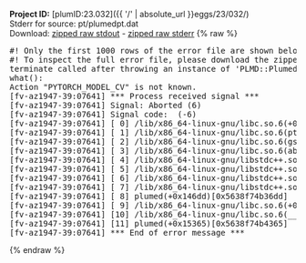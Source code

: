 **Project ID:** [plumID:23.032]({{ '/' | absolute_url }}eggs/23/032/)  
Stderr for source:  pt/plumedpt.dat   
Download: [zipped raw stdout](plumedpt.dat.plumed.stdout.txt.zip) - [zipped raw stderr](plumedpt.dat.plumed.stderr.txt.zip) 
{% raw %}
<pre>
#! Only the first 1000 rows of the error file are shown below
#! To inspect the full error file, please download the zipped raw stderr file above
terminate called after throwing an instance of 'PLMD::Plumed::Exception'
what():
Action "PYTORCH_MODEL_CV" is not known.
[fv-az1947-39:07641] *** Process received signal ***
[fv-az1947-39:07641] Signal: Aborted (6)
[fv-az1947-39:07641] Signal code:  (-6)
[fv-az1947-39:07641] [ 0] /lib/x86_64-linux-gnu/libc.so.6(+0x45330)[0x7f6220645330]
[fv-az1947-39:07641] [ 1] /lib/x86_64-linux-gnu/libc.so.6(pthread_kill+0x11c)[0x7f622069eb2c]
[fv-az1947-39:07641] [ 2] /lib/x86_64-linux-gnu/libc.so.6(gsignal+0x1e)[0x7f622064527e]
[fv-az1947-39:07641] [ 3] /lib/x86_64-linux-gnu/libc.so.6(abort+0xdf)[0x7f62206288ff]
[fv-az1947-39:07641] [ 4] /lib/x86_64-linux-gnu/libstdc++.so.6(+0xa5ff5)[0x7f6220aa5ff5]
[fv-az1947-39:07641] [ 5] /lib/x86_64-linux-gnu/libstdc++.so.6(+0xbb0da)[0x7f6220abb0da]
[fv-az1947-39:07641] [ 6] /lib/x86_64-linux-gnu/libstdc++.so.6(_ZSt10unexpectedv+0x0)[0x7f6220aa5a55]
[fv-az1947-39:07641] [ 7] /lib/x86_64-linux-gnu/libstdc++.so.6(+0xa5a6f)[0x7f6220aa5a6f]
[fv-az1947-39:07641] [ 8] plumed(+0x146dd)[0x5638f74b36dd]
[fv-az1947-39:07641] [ 9] /lib/x86_64-linux-gnu/libc.so.6(+0x2a1ca)[0x7f622062a1ca]
[fv-az1947-39:07641] [10] /lib/x86_64-linux-gnu/libc.so.6(__libc_start_main+0x8b)[0x7f622062a28b]
[fv-az1947-39:07641] [11] plumed(+0x15365)[0x5638f74b4365]
[fv-az1947-39:07641] *** End of error message ***
</pre>
{% endraw %}
